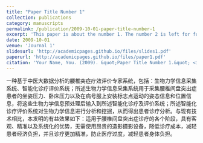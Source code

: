 ```yaml
---
title: "Paper Title Number 1"
collection: publications
category: manuscripts
permalink: /publication/2009-10-01-paper-title-number-1
excerpt: 'This paper is about the number 1. The number 2 is left for future work.'
date: 2009-10-01
venue: 'Journal 1'
slidesurl: 'http://academicpages.github.io/files/slides1.pdf'
paperurl: 'http://academicpages.github.io/files/paper1.pdf'
citation: 'Your Name, You. (2009). &quot;Paper Title Number 1.&quot; <i>Journal 1</i>. 1(1).'
---
```


一种基于中医大数据分析的腰椎突症疗效评价专家系统，包括：生物力学信息采集系统、智能化诊疗评价系统；所述生物力学信息采集系统用于采集腰椎间盘突出症患者的坐姿压力、卧床压力以及在病号服上安装标志点运动的姿态信息和位置信息，将这些生物力学信息预处理后输入到所述智能化诊疗及评价系统；所述智能化诊疗评价系统对生物力学信息进行分析和挖掘，从而得出患者诊疗分析。与现有技术相比，本发明的有益效果如下：适用于腰椎间盘突出症诊疗的各个阶段，具有客观、精准以及系统化的优势，无需使用昂贵的造影摄影设备，降低诊疗成本，减轻患者经济负担，并且诊疗更加精准，防止医疗过度，减轻患者身体负担。
